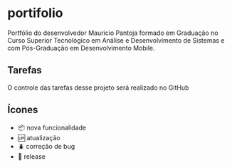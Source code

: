 # portifolio

Portfólio do desenvolvedor Mauricio Pantoja formado em Graduação no Curso Superior Tecnológico em Análise e Desenvolvimento de Sistemas e com Pós-Graduação em Desenvolvimento Mobile.

## Tarefas

O controle das tarefas desse projeto será realizado no GitHub

## Ícones

- :package: nova funcionalidade
- :up: atualização
- :beetle: correção de bug
- :checkered_flag: release
